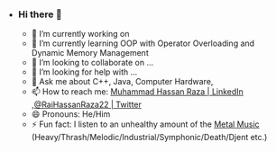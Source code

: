 - ### Hi there 👋

  

  - 🔭 I’m currently working on 
  - 🌱 I’m currently learning OOP with Operator Overloading and Dynamic Memory Management
  - 👯 I’m looking to collaborate on ...
  - 🤔 I’m looking for help with ...
  - 💬 Ask me about C++, Java, Computer Hardware, 
  - 📫 How to reach me: [Muhammad Hassan Raza | LinkedIn](https://www.linkedin.com/in/hassanraza22/) ,[@RaiHassanRaza22 | Twitter](https://twitter.com/RaiHassanRaza22)
  - 😄 Pronouns: He/Him
  - ⚡ Fun fact: I listen to an unhealthy amount of the [Metal Music](https://open.spotify.com/playlist/5yI3pbAJjKWaHxaU9PENwX) (Heavy/Thrash/Melodic/Industrial/Symphonic/Death/Djent etc.)
    

